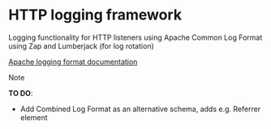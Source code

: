 # HTTP logging framework
Logging functionality for HTTP listeners using Apache Common Log Format using Zap
and Lumberjack (for log rotation)

[Apache logging format documentation](https://httpd.apache.org/docs/2.4/logs.html)

> [!NOTE] 
> **TO DO**:
> - Add Combined Log Format as an alternative schema, adds e.g. Referrer element
